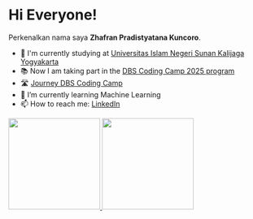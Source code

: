 # Hi Everyone! 

Perkenalkan nama saya **Zhafran Pradistyatana Kuncoro**.<br>

- 🔭 I'm currently studying at [Universitas Islam Negeri Sunan Kalijaga Yogyakarta](https://uin-suka.ac.id/)
- 📚 Now I am taking part in the [DBS Coding Camp 2025 program](https://www.dbs.com/spark/index/id_id/site/codingcamp/index.html)
- 🛣 [Journey DBS Coding Camp](https://github.com/NorpajSucces/pengalaman-belajar-dbs-dicoding)
- 🌱 I’m currently learning Machine Learning
- 📫 How to reach me: [LinkedIn](https://www.linkedin.com/in/zhafran-kuncoro-63b5b4263/)


<p align="left">
<a href="https://github.com/penuliscode">
  <img height="180em" src="https://github-readme-stats-eight-theta.vercel.app/api?username=NorpajSucces&show_icons=true&theme=algolia&include_all_commits=true&count_private=true"/>
  <img height="180em" src="https://github-readme-stats-eight-theta.vercel.app/api/top-langs/?username=NorpajSucces&layout=compact&theme=algolia"/>
</a>
</p>

<!--
**NorpajSucces/NorpajSucces** is a ✨ _special_ ✨ repository because its `README.md` (this file) appears on your GitHub profile.

Here are some ideas to get you started:

- 🔭 I’m currently working on ...
- 🌱 I’m currently learning ...
- 👯 I’m looking to collaborate on ...
- 🤔 I’m looking for help with ...
- 💬 Ask me about ...
- 📫 How to reach me: ...
- 😄 Pronouns: ...
- ⚡ Fun fact: ...
-->

